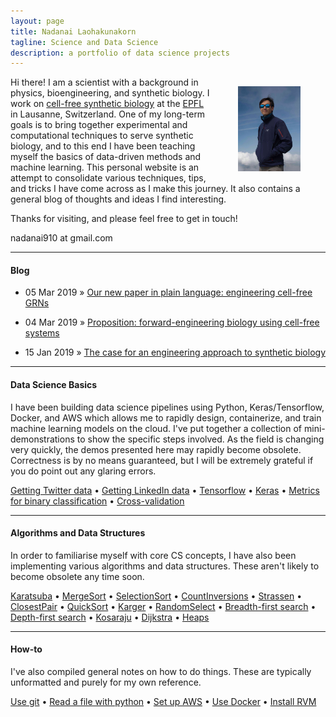 ```yaml
---
layout: page
title: Nadanai Laohakunakorn
tagline: Science and Data Science
description: a portfolio of data science projects
---
```


<img src="/assets/images/profile_.jpg" width="100" alt="me" align="right" hspace="40" vspace="15">

Hi there! I am a scientist with a background in physics, bioengineering, and synthetic biology. I work on [cell-free synthetic biology](http://lbnc.epfl.ch/) at the [EPFL](https://www.epfl.ch/en/home/) in Lausanne, Switzerland. One of my long-term goals is to bring together experimental and computational techniques to serve synthetic biology, and to this end I have been teaching myself the basics of data-driven methods and machine learning. This personal website is an attempt to consolidate various techniques, tips, and tricks I have come across as I make this journey. It also contains a general blog of thoughts and ideas I find interesting.

Thanks for visiting, and please feel free to get in touch!

nadanai910 at gmail.com

---
#### Blog

  * 05 Mar 2019 » [Our new paper in plain language: engineering cell-free GRNs](/2019/03/05/Swank19)

  * 04 Mar 2019 » [Proposition: forward-engineering biology using cell-free systems](/2019/03/04/proposal)

  * 15 Jan 2019 » [The case for an engineering approach to synthetic biology](/2019/01/15/engineeringsynbio)

---
#### Data Science Basics

I have been building data science pipelines using Python, Keras/Tensorflow, Docker, and AWS which allows me to rapidly design, containerize, and train machine learning models on the cloud. I've put together a collection of mini-demonstrations to show the specific steps involved. As the field is changing very quickly, the demos presented here may rapidly become obsolete. Correctness is by no means guaranteed, but I will be extremely grateful if you do point out any glaring errors. 

[Getting Twitter data](/pages/datascience/twitter.html) • [Getting LinkedIn data](/pages/datascience/linkedin.html) • [Tensorflow](/pages/datascience/tensorflow.html) • [Keras](/pages/datascience/keras.html) • [Metrics for binary classification](/pages/datascience/metrics.html) • [Cross-validation](/pages/datascience/xval.html)

---
#### Algorithms and Data Structures

In order to familiarise myself with core CS concepts, I have also been implementing various algorithms and data structures. These aren't likely to become obsolete any time soon. 

[Karatsuba](/pages/algorithms/karatsuba.html) • [MergeSort](/pages/algorithms/mergesort.html) • [SelectionSort](/pages/algorithms/selectionsort.html) • [CountInversions](/pages/algorithms/countinversions.html) • [Strassen](/pages/algorithms/strassen.html) • [ClosestPair](/pages/algorithms/closestpair.html) • [QuickSort](/pages/algorithms/quicksort.html) • [Karger](/pages/algorithms/karger.html) • [RandomSelect](/pages/algorithms/randomselect.html) • [Breadth-first search](/pages/algorithms/BFS.html) • [Depth-first search](/pages/algorithms/DFS.html) • [Kosaraju](/pages/algorithms/kosaraju.html) • [Dijkstra](/pages/algorithms/dijkstra.html) • [Heaps](/pages/algorithms/heaps.html)

---
#### How-to

I've also compiled general notes on how to do things. These are typically unformatted and purely for my own reference.

[Use git](/pages/howto/git.html) • [Read a file with python](/pages/howto/readfile.html) • [Set up AWS](/pages/howto/aws.html) • [Use Docker](/pages/howto/dockercmds.html) • [Install RVM](/pages/howto/rvm.html) 






